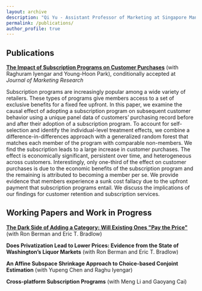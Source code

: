 ```yaml
---
layout: archive
description: "Qi Yu - Assistant Professor of Marketing at Singapore Management University"
permalink: /publications/
author_profile: true
---
```


Publications
-----
[**The Impact of Subscription Programs on Customer Purchases**](http://ssrn.com/abstract=3529681) (with Raghuram Iyengar and Young-Hoon Park), conditionally accepted at *Journal of Marketing Research*

  Subscription programs are increasingly popular among a wide variety of retailers. These types of programs give members access to a set of exclusive benefits for a fixed fee upfront. In this paper, we examine the causal effect of adopting a subscription program on subsequent customer behavior using a unique panel data of customers’ purchasing record before and after their adoption of a subscription program. To account for self-selection and identify the individual-level treatment effects, we combine a difference-in-differences approach with a generalized random forest that matches each member of the program with comparable non-members. We find the subscription leads to a large increase in customer purchases. The effect is economically significant, persistent over time, and heterogeneous across customers. Interestingly, only one-third of the effect on customer purchases is due to the economic benefits of the subscription program and the remaining is attributed to becoming a member per se. We provide evidence that members experience a sunk cost fallacy due to the upfront payment that subscription programs entail. We discuss the implications of our findings for customer retention and subscription services.
  
Working Papers and Work in Progress
------
  [**The Dark Side of Adding a Category: Will Existing Ones "Pay the Price"**]() (with Ron Berman and Eric T. Bradlow)

  **Does Privatization Lead to Lower Prices: Evidence from the State of Washington’s Liquor Markets** (with Ron Berman and Eric T. Bradlow)
  
  **An Affine Subspace Shrinkage Approach to Choice-based Conjoint Estimation** (with Yupeng Chen and Raghu Iyengar)
  
  **Cross-platform Subscription Programs** (with Meng Li and Gaoyang Cai) 
